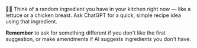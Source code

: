 🥬🍗 Think of a random ingredient you have in your kitchen right now — like a lettuce or a chicken breast. Ask ChatGPT for a quick, simple recipe idea using that ingredient.

**Remember** to ask for something different if you don't like the first suggestion, or make amendments if AI suggests ingredients you don't have.